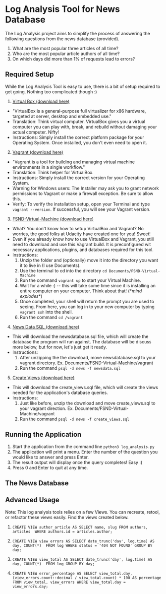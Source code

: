 # Log Analysis Tool for News Database

The Log Analysis project aims to simplify the process of answering the following
questions from the news database (provided).

1. What are the most popular three articles of all time?
2. Who are the most popular article authors of all time?
3. On which days did more than 1% of requests lead to errors?

## Required Setup

While the Log Analysis Tool is easy to use, there is a bit of setup
required to get going. Nothing too complicated though :)

1. <a href="https://www.virtualbox.org/wiki/Downloads">Virtual Box (download here)</a> 
- "VirtualBox is a general-purpose full virtualizer for x86 hardware, targeted 
at server, desktop and embedded use."
- Translation: Think virtual computer.
VirtualBox gives you a virtual computer you can play with, break, and rebuild
without damaging your actual computer. Nifty!
- Instructions: Simply install the correct platform package for your Operating
System. Once installed, you don't even need to open it.

2. <a href="https://www.vagrantup.com/downloads.html">Vagrant (download here)</a>
- "Vagrant 
is a tool for building and managing virtual machine environments in a single 
workflow."
- Translation: Think helper for VirtualBox.
- Instructions: Simply install the correct version for your Operating System.
- Warning for Windows users: The Installer may ask you to grant network 
permissions to Vagrant or make a firewall exception. Be sure to allow this.
- Verify: To verify the installation setup, open your Terminal and type
`vagrant --version`. If successful, you will see your Vagrant version.

3. <a href="https://d17h27t6h515a5.cloudfront.net/topher/2017/August/59822701_fsnd-virtual-machine/fsnd-virtual-machine.zip">FSND-Virtual-Machine (download here)</a>
- What? You don't know how to setup VirtualBox and Vagrant? No worries, 
the good folks at Udacity have created one for you! Sweet!
- Even if you already know how to use VirtualBox and Vagrant, you still need
to download and use this Vagrant build. It is preconfigured wit necessary
applications, plugins, and databases required for this tool.
- Instructions: 
    1) Unzip the folder and (optionally) move it into the directory
you want it to live in (I use Documents).
    2) Use the terminal to cd into the directory `cd Documents/FSND-Virtual-Machine`
    3) Run the command `vagrant up` to start your Virtual Machine.
    4) Wait for a while :) -- this will take some time since it is installing 
    an entire computer on your computer. Think about that! (\**mind explodes**)
    5) Once completed, your shell will return the prompt you are used to
    seeing. From here, you can log in to your new computer by typing
    `vagrant ssh` into the shell.
    6) Run the command `cd /vagrant`

4. <a href="https://d17h27t6h515a5.cloudfront.net/topher/2016/August/57b5f748_newsdata/newsdata.zip">News Data SQL (download here)</a>
- This will download the newsdatabase.sql file, which will create the
database the program will run against. The database will be discuss more
below, but for now, let's just get it ready.
- Instructions: 
    1) After unzipping the the download, move newsdatabase.sql to your
    vagrant directory. Ex. Documents/FSND-Virtual-Machine/vagrant
    2) Run the command `psql -d news -f newsdata.sql`
    
5. <a href="/create_views.sql">Create Views (download here)</a>
- This will download the create_views.sql file, which will create the views
needed for the application's database queries.
- Instructions:
    1) Just like before, unzip the download and move create_views.sql to
    your vagrant direction. Ex. Documents/FSND-Virtual-Machine/vagrant
    2) Run the command `psql -d news -f create_views.sql`

## Running the Application

1. Start the application from the command line `python3 log_analysis.py`
2. The application will print a menu. Enter the number of the question you
would like to answer and press Enter.
3. The result output will display once the query completes! Easy :)
4. Press 0 and Enter to quit at any time.

## The News Database

## Advanced Usage

Note: This log analysis tools relies on a few Views. You can recreate, retool,
or refactor these views easily. Find the views created below.

1. `CREATE VIEW author_article AS SELECT name, slug FROM authors, articles 
WHERE authors.id = articles.author;`

2. `CREATE VIEW view_errors AS SELECT date_trunc('day', log.time) AS day, COUNT(*) 
FROM log WHERE status = '404 NOT FOUND' GROUP BY day;`

3. `CREATE VIEW view_total AS SELECT date_trunc('day', log.time) AS day, COUNT(*) 
FROM log GROUP BY day;`

4. `CREATE VIEW error_percentage AS SELECT view_total.day, 
(view_errors.count::decimal / view_total.count) * 100 AS percentage 
FROM view_total, view_errors WHERE view_total.day = view_errors.day;`
